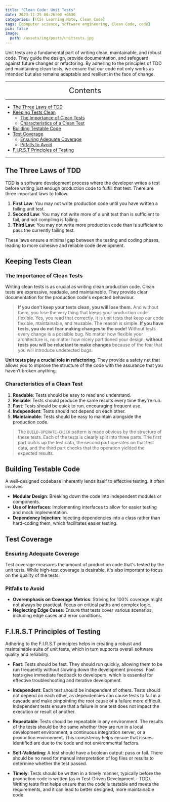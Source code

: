 ```yaml
---
title: "Clean Code: Unit Tests"
date: 2023-11-25 00:26:00 +0530
categories: [(CS) Learning Note, Clean Code]
tags: [computer science, software engineering, Clean Code, code]
pin: false
image:
  path: /assets/img/posts/unittests.jpg
---
```


Unit tests are a fundamental part of writing clean, maintainable, and robust code. They guide the design, provide documentation, and safeguard against future changes or refactoring. By adhering to the principles of TDD and maintaining clean tests, we ensure that our code not only works as intended but also remains adaptable and resilient in the face of change.

---
<center><font size='5'> Contents </font></center>

---

<!-- TOC -->
  * [The Three Laws of TDD](#the-three-laws-of-tdd)
  * [Keeping Tests Clean](#keeping-tests-clean)
    * [The Importance of Clean Tests](#the-importance-of-clean-tests)
    * [Characteristics of a Clean Test](#characteristics-of-a-clean-test)
  * [Building Testable Code](#building-testable-code)
  * [Test Coverage](#test-coverage)
    * [Ensuring Adequate Coverage](#ensuring-adequate-coverage)
    * [Pitfalls to Avoid](#pitfalls-to-avoid)
  * [F.I.R.S.T Principles of Testing](#first-principles-of-testing)
<!-- TOC -->

---

## The Three Laws of TDD

TDD is a software development process where the developer writes a test before writing just enough production code to fulfill that test. There are three important laws to follow:

1. **First Law**: You may not write production code until you have written a failing unit test.
2. **Second Law**: You may not write more of a unit test than is sufficient to fail, and not compiling is failing.
3. **Third Law**: You may not write more production code than is sufficient to pass the currently failing test.

These laws ensure a minimal gap between the testing and coding phases, leading to more cohesive and reliable code development.

## Keeping Tests Clean

### The Importance of Clean Tests

Writing clean tests is as crucial as writing clean production code. Clean tests are expressive, readable, and maintainable. They provide clear documentation for the production code's expected behaviour.

> **If you don’t keep your tests clean, you will lose them.** And without them, you lose the very thing that keeps your production code flexible. Yes, you read that correctly. It is unit tests that keep our code flexible, maintainable, and reusable. The reason is simple. **If you have tests, you do not fear making changes to the code!** Without tests every change is a possible bug. No matter how flexible your architecture is, no matter how nicely partitioned your design, **without tests you will be reluctant to make changes** because of the fear that you will introduce undetected bugs.

**Unit tests play a crucial role in refactoring**. They provide a safety net that allows you to improve the structure of the code with the assurance that you haven’t broken anything.

### Characteristics of a Clean Test

1. **Readable**: Tests should be easy to read and understand.
2. **Reliable**: Tests should produce the same results every time they're run.
3. **Fast**: Tests should be quick to run, encouraging frequent use.
4. **Independent**: Tests should not depend on each other.
5. **Maintainable**: Tests should be easy to maintain alongside the production code.

> The `BUILD-OPERATE-CHECK` pattern is made obvious by the structure of these tests. Each of the tests is clearly split into three parts. The first part builds up the test data, the second part operates on that test data, and the third part checks that the operation yielded the expected results.

## Building Testable Code

A well-designed codebase inherently lends itself to effective testing. It often involves:

- **Modular Design**: Breaking down the code into independent modules or components.
- **Use of Interfaces**: Implementing interfaces to allow for easier testing and mock implementation.
- **Dependency Injection**: Injecting dependencies into a class rather than hard-coding them, which facilitates easier testing.

## Test Coverage

### Ensuring Adequate Coverage

Test coverage measures the amount of production code that's tested by the unit tests. While high-test coverage is desirable, it's also important to focus on the quality of the tests.

### Pitfalls to Avoid

- **Overemphasis on Coverage Metrics**: Striving for 100% coverage might not always be practical. Focus on critical paths and complex logic.
- **Neglecting Edge Cases**: Ensure that tests cover various scenarios, including edge cases and error conditions.

## F.I.R.S.T Principles of Testing

Adhering to the F.I.R.S.T principles helps in creating a robust and maintainable suite of unit tests, which in turn supports overall software quality and reliability.

- **Fast**: Tests should be fast. They should run quickly, allowing them to be run frequently without slowing down the development process. Fast tests give immediate feedback to developers, which is essential for effective troubleshooting and iterative development.

- **Independent**: Each test should be independent of others. Tests should not depend on each other, as dependencies can cause tests to fail in a cascade and make pinpointing the root cause of a failure more difficult. Independent tests ensure that a failure in one test does not impact the execution or result of another.

- **Repeatable**: Tests should be repeatable in any environment. The results of the tests should be the same whether they are run in a local development environment, a continuous integration server, or a production environment. This consistency helps ensure that issues identified are due to the code and not environmental factors.

- **Self-Validating**: A test should have a boolean output: pass or fail. There should be no need for manual interpretation of log files or results to determine whether the test passed.

- **Timely**: Tests should be written in a timely manner, typically before the production code is written (as in Test-Driven Development - TDD). Writing tests first helps ensure that the code is testable and meets the requirements, and it can lead to better designed, more maintainable code.
